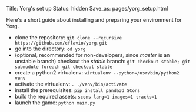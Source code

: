 Title: Yorg's set up
Status: hidden
Save_as: pages/yorg_setup.html

Here's a short guide about installing and preparing your environment for Yorg.

* clone the repository: `git clone --recursive https://github.com/cflavio/yorg.git`
* go into the directory: `cd yorg`
* (optional, recommended for non-developers, since *master* is an unstable branch) checkout the *stable* branch: `git checkout stable; git submodule foreach git checkout stable`
* create a python2 virtualenv: `virtualenv --python=/usr/bin/python2 venv`
* activate the virtualenv: `. ./venv/bin/activate`
* install the prerequisites: `pip install panda3d SCons`
* build the required assets: `scons lang=1 images=1 tracks=1`
* launch the game: `python main.py`

